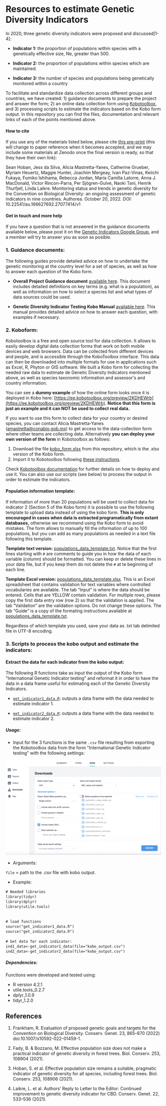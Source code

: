 # Resources to estimate Genetic Diversity Indicators

In 2020, three genetic diversity indicators were proposed and discussed[1-4]:

* **Indicator 1:** the proportion of populations within species with a genetically effective size, Ne, greater than 500.

* **Indicator 2:** the proportion of populations within species which are maintained.

* **Indicator 3:** the number of species and populations being genetically monitored within a country


To facilitate and standardize data collection across different groups and countries, we have created: 1) guidance documents to prepare the project and answer the form; 2) an online data collection form using [Kobotoolbox](https://www.kobotoolbox.org/),  and 3) processing scripts to estimate the indicators based on the Kobo form output. In this repository you can find the files, documentation and relevant links of each of the points mentioned above.

#### How to cite

If you use any of the materials listed below, please cite [this pre-print](https://www.authorea.com/users/514063/articles/591073-monitoring-status-and-trends-in-genetic-diversity-for-the-convention-on-biological-diversity-an-ongoing-assessment-of-genetic-indicators-in-nine-countries) (this will change to paper reference when it becomes accepted, and we may include some materials at Zenodo once the final version is ready, so that they have their own link):

Sean Hoban, Jess da Silva, Alicia Mastretta-Yanes, Catherine Grueber, Myriam Heuertz, Maggie Hunter, Joachim Mergeay, Ivan Paz-Vinas, Keiichi Fukaya, Fumiko Ishihama, Rebecca Jordan, María Camilla Latorre, 
Anna J. MacDonald, Victor Rincon-Parra, Per Sjögren-Gulve, Naoki Tani, Henrik Thurfjell, Linda Laikre. Monitoring status and trends in genetic diversity for the Convention on Biological Diversity: an ongoing assessment of genetic indicators in nine countries. Authorea. October 20, 2022. DOI: 10.22541/au.166627692.27077414/v1


#### Get in touch and more help

If you have a question that is not answered in the guidance documents available below, please post it on the [Genetic Indicators Google Group](https://groups.google.com/g/genetic-indicators-project), and a member will try to answer you as soon as posible.


### 1. Guidance documents:

The following guides provide detailed advice on how to undertake  the genetic monitoring at the country level for a set of species, as well as how to answer each question of the Kobo form.

* **Overall Project Guidance document**  [available here](https://docs.google.com/document/d/1BAFHnqEA1poTh0XFUx7AKTp31Y-zQW0hSesz00OIO1U/edit?usp=sharing). This document includes detailed definitions on key terms (e.g. what is a population), as well as information on how to select a species list and what types of data sources could be used.

* **Genetic Diversity Indicator Testing Kobo Manual**
 [available here](https://docs.google.com/document/d/12eJ7_aW3s1EgAC3zdFUW46XU1huumUaLONsINJcGCLA/edit?usp=sharing
). This manual provides detailed advice on how to answer each question, with examples if necessary. 


### 2. Koboform: 

Kobotoolbox is a free and open source tool for data collection. It allows to easily develop digital data collection forms that work on both mobile devices and web browsers. Data can be collected from different devices and people, and is accessible through the KoboToolbox interface. This data can then be downloaded into multiple formats for use in applications such as Excel, R, Phyton or GIS software. We built a Kobo form for collecting the needed raw data to estimate de Genetic Diversity Indicators mentioned above, as well as species taxonomic information and assessor's and country information. 

You can see a **dummy example** of how the online form looks once it is deployed in Kobo here: [https://ee.kobotoolbox.org/preview/2KDHEWrb](https://ee.kobotoolbox.org/preview/2KDHEWrb). **Notice that this form is just an example and it can NOT be used to collect real data.** 

If you want to use this form to collect data for your country or desired species, you can contact Alicia Mastretta-Yanes (amastretta@conabio.gob.mx) to get access to the data-collection form where other teams are collecting data. Alternatively **you can deploy your own version of the form** in Kobotoolbox as follows:

1. Download the file [kobo_form.xlsx](https://github.com/AliciaMstt/GeneticIndicators/raw/main/kobo_form.xlsx) from this repository, which is the .xlsx version of the Kobo form.
2. Import it to Kobotoolbox following [these instructions](https://support.kobotoolbox.org/new_form.html).

Check [Kobotoolbox documentation](https://support.kobotoolbox.org/welcome.html) for further details on how to deploy and use it. You can also use our scripts (see below) to process the output in order to estimate the indicators.



#### Population information template:

If information of more than 20 populations will be used to collect data for indicator 2 (Section 5 of the Kobo form) it is possible to use the following template to upload data instead of using the kobo form. **This is only encouraged in cases when data is extracted programatically from extant databases,** otherwise we recommend using the Kobo form to avoid mistakes. The form allows to manually fill the information of up to 100 populations, but you can add as many populations as needed in a text file following this template.

**Template text version:** [populations\_data_template.txt](populations_data_template.txt). Notice that the first lines starting with `#` are comments to guide you in how the data of each variable (column) should be formatted. You can keep or delete these lines in your data file, but if you keep them do not delete the `#` at te beginning of each line.

**Template Excel version:** [populations\_data_template.xlsx](populations_data_template.xlsx). This is an Excel spreadsheet that contains validation for text variables where controlled vocabularies are available. The tab “Input” is where the data should be entered. Cells that are YELLOW contain validation. For multiple rows, please copy the first data entry row (row 2) so that the validation is applied. The tab “Validation” are the validation options. Do not change these options. The tab “Guide” is a copy of the formating instructions available at [populations\_data_template.txt](populations_data_template.txt).

Regardless of which template you used, save your data as .txt tab delimited file in UTF-8 encoding.


### 3. Scripts to process the kobo output and estimate the indicators:

#### Extract the data for each indicator from the kobo output:

The following R functions take as input the output of the Kobo form "International Genetic Indicator testing" and reformat it in order to have the data in a data frame useful for estimating each of the Genetic Diversity Indicators.
 
* [`get_indicator1_data.R`](get_indicator1_data.R): outputs a data frame with the data needed to estimate indicator 1. 

* [`get_indicator2_data.R`](get_indicator2_data.R): outputs a data frame with the data needed to estimate indicator 2. 


##### Usage:

* Input for the 3 functions is the same `.csv` file resulting from exporting the Kobotoolbox data from the form "International Genetic Indicator testing" with the following settings:

![export_instructions.png](export_instructions.png)

* Arguments:

`file` = path to the .csv file with kobo output. 

* Example:

```
# Needed libraries
library(tidyr)
library(dplyr)
library(utile.tools)


# load functions
source("get_indicator1_data.R")
source("get_indicator2_data.R")

# Get data for each indicator:
ind1_data<-get_indicator1_data(file="kobo_output.csv")
ind2_data<-get_indicator2_data(file="kobo_output.csv")

```

##### Dependencies:

Functions were developed and tested using:

* R version 4.2.1 
* utile.tools_0.2.7 
* dplyr_1.0.9 
* tidyr_1.2.0   


## References

1. Frankham, R. Evaluation of proposed genetic goals and targets for the Convention on Biological Diversity. Conserv. Genet. 23, 865–870 (2022) doi:10.1007/s10592-022-01459-1.

2. Fady, B. & Bozzano, M. Effective population size does not make a practical indicator of genetic diversity in forest trees. Biol. Conserv. 253, 108904 (2021).

3. Hoban, S. et al. Effective population size remains a suitable, pragmatic indicator of genetic diversity for all species, including forest trees. Biol. Conserv. 253, 108906 (2021).

4. Laikre, L. et al. Authors’ Reply to Letter to the Editor: Continued improvement to genetic diversity indicator for CBD. Conserv. Genet. 22, 533–536 (2021).
